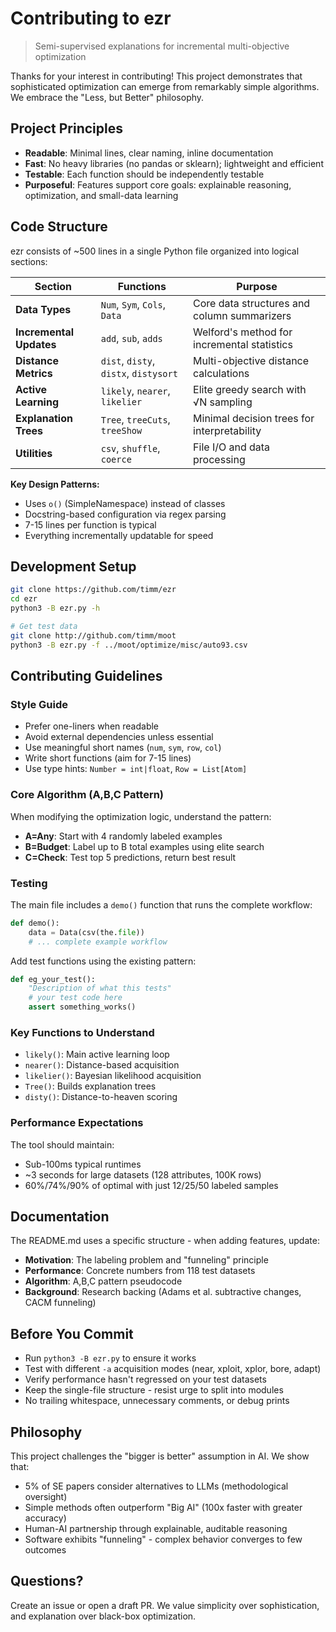# Contributing to ezr

> Semi-supervised explanations for incremental multi-objective optimization

Thanks for your interest in contributing! This project demonstrates that sophisticated optimization can emerge from remarkably simple algorithms. We embrace the "Less, but Better" philosophy.

## Project Principles

- **Readable**: Minimal lines, clear naming, inline documentation
- **Fast**: No heavy libraries (no pandas or sklearn); lightweight and efficient  
- **Testable**: Each function should be independently testable
- **Purposeful**: Features support core goals: explainable reasoning, optimization, and small-data learning

## Code Structure

ezr consists of ~500 lines in a single Python file organized into logical sections:

| Section | Functions | Purpose |
|---------|-----------|---------|
| **Data Types** | `Num`, `Sym`, `Cols`, `Data` | Core data structures and column summarizers |
| **Incremental Updates** | `add`, `sub`, `adds` | Welford's method for incremental statistics |
| **Distance Metrics** | `dist`, `disty`, `distx`, `distysort` | Multi-objective distance calculations |
| **Active Learning** | `likely`, `nearer`, `likelier` | Elite greedy search with √N sampling |
| **Explanation Trees** | `Tree`, `treeCuts`, `treeShow` | Minimal decision trees for interpretability |
| **Utilities** | `csv`, `shuffle`, `coerce` | File I/O and data processing |

**Key Design Patterns:**
- Uses `o()` (SimpleNamespace) instead of classes
- Docstring-based configuration via regex parsing
- 7-15 lines per function is typical
- Everything incrementally updatable for speed

## Development Setup

```bash
git clone https://github.com/timm/ezr
cd ezr
python3 -B ezr.py -h

# Get test data
git clone http://github.com/timm/moot
python3 -B ezr.py -f ../moot/optimize/misc/auto93.csv
```

## Contributing Guidelines

### Style Guide

- Prefer one-liners when readable
- Avoid external dependencies unless essential
- Use meaningful short names (`num`, `sym`, `row`, `col`)
- Write short functions (aim for 7-15 lines)
- Use type hints: `Number = int|float`, `Row = List[Atom]`

### Core Algorithm (A,B,C Pattern)

When modifying the optimization logic, understand the pattern:
- **A=Any**: Start with 4 randomly labeled examples
- **B=Budget**: Label up to B total examples using elite search  
- **C=Check**: Test top 5 predictions, return best result

### Testing

The main file includes a `demo()` function that runs the complete workflow:

```python
def demo():
    data = Data(csv(the.file))
    # ... complete example workflow
```

Add test functions using the existing pattern:
```python
def eg_your_test():
    "Description of what this tests"
    # your test code here
    assert something_works()
```

### Key Functions to Understand

- `likely()`: Main active learning loop
- `nearer()`: Distance-based acquisition  
- `likelier()`: Bayesian likelihood acquisition
- `Tree()`: Builds explanation trees
- `disty()`: Distance-to-heaven scoring

### Performance Expectations

The tool should maintain:
- Sub-100ms typical runtimes
- ~3 seconds for large datasets (128 attributes, 100K rows)  
- 60%/74%/90% of optimal with just 12/25/50 labeled samples

## Documentation

The README.md uses a specific structure - when adding features, update:
- **Motivation**: The labeling problem and "funneling" principle
- **Performance**: Concrete numbers from 118 test datasets
- **Algorithm**: A,B,C pattern pseudocode
- **Background**: Research backing (Adams et al. subtractive changes, CACM funneling)

## Before You Commit

- Run `python3 -B ezr.py` to ensure it works
- Test with different `-a` acquisition modes (near, xploit, xplor, bore, adapt)
- Verify performance hasn't regressed on your test datasets
- Keep the single-file structure - resist urge to split into modules
- No trailing whitespace, unnecessary comments, or debug prints

## Philosophy

This project challenges the "bigger is better" assumption in AI. We show that:
- 5% of SE papers consider alternatives to LLMs (methodological oversight)
- Simple methods often outperform "Big AI" (100x faster with greater accuracy)
- Human-AI partnership through explainable, auditable reasoning
- Software exhibits "funneling" - complex behavior converges to few outcomes

## Questions?

Create an issue or open a draft PR. We value simplicity over sophistication, and explanation over black-box optimization.
